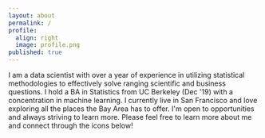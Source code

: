 ```yaml
---
layout: about
permalink: /
profile:
  align: right
  image: profile.png
published: true
---
```


I am a data scientist with over a year of experience in utilizing statistical methodologies to effectively solve ranging scientific and business questions. I hold a BA in Statistics from UC Berkeley (Dec '19) with a concentration in machine learning. I currently live in San Francisco and love exploring all the places the Bay Area has to offer.
I'm open to opportunities and always striving to learn more. Please feel free to learn more about me and connect through the icons below!
